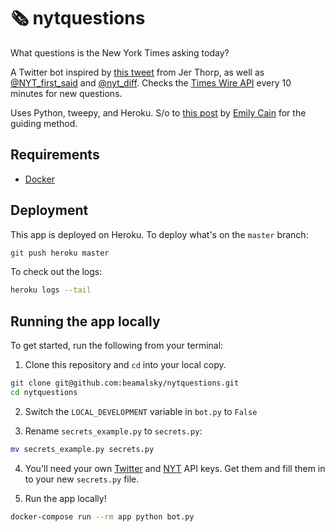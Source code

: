 # 🗞 nytquestions

What questions is the New York Times asking today?

A Twitter bot inspired by [this tweet](https://twitter.com/blprnt/status/1201124570155159552) from Jer Thorp, as well as [@NYT_first_said](https://twitter.com/nyt_first_said) and [@nyt_diff](https://twitter.com/nyt_diff). Checks the [Times Wire API](https://developer.nytimes.com/docs/timeswire-product/1/overview) every 10 minutes for new questions.

Uses Python, tweepy, and Heroku. S/o to [this post](https://dev.to/emcain/how-to-set-up-a-twitter-bot-with-python-and-heroku-1n39) by [Emily Cain](https://emcain.github.io/) for the guiding method.

## Requirements

- [Docker](https://www.docker.com/)

## Deployment

This app is deployed on Heroku. To deploy what's on the `master` branch:

  ```bash
  git push heroku master
  ```

To check out the logs:

  ```bash
  heroku logs --tail
  ```

## Running the app locally

To get started, run the following from your terminal:

1. Clone this repository and `cd` into your local copy.

  ```bash
  git clone git@github.com:beamalsky/nytquestions.git
  cd nytquestions
  ```

2. Switch the `LOCAL_DEVELOPMENT` variable in `bot.py` to `False`

3. Rename `secrets_example.py` to `secrets.py`:

  ```bash
  mv secrets_example.py secrets.py
  ```

4. You'll need your own [Twitter](https://developer.twitter.com/en/docs/basics/authentication/guides/access-tokens) and [NYT](https://developer.nytimes.com/) API keys. Get them and fill them in to your new `secrets.py` file.

5. Run the app locally!

  ```bash
  docker-compose run --rm app python bot.py
  ```

